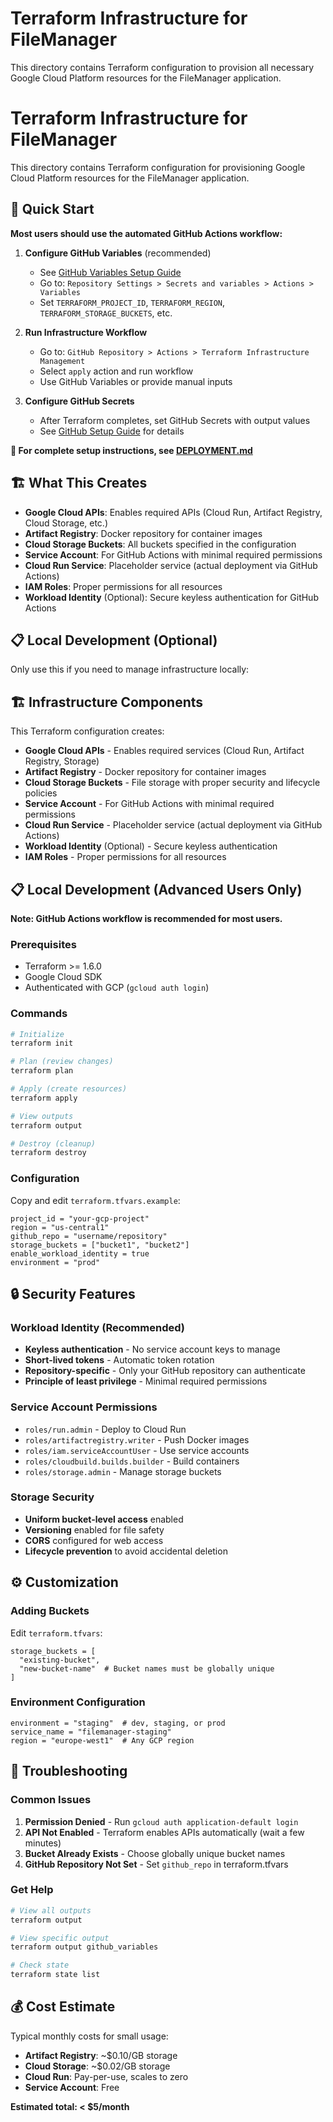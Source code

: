 # Terraform Infrastructure for FileManager

This directory contains Terraform configuration to provision all necessary Google Cloud Platform resources for the FileManager application.

# Terraform Infrastructure for FileManager

This directory contains Terraform configuration for provisioning Google Cloud Platform resources for the FileManager application.

## 🚀 Quick Start

**Most users should use the automated GitHub Actions workflow:**

1. **Configure GitHub Variables** (recommended)
   - See [GitHub Variables Setup Guide](../docs/GITHUB_VARIABLES_SETUP.md)
   - Go to: `Repository Settings > Secrets and variables > Actions > Variables`
   - Set `TERRAFORM_PROJECT_ID`, `TERRAFORM_REGION`, `TERRAFORM_STORAGE_BUCKETS`, etc.

2. **Run Infrastructure Workflow**
   - Go to: `GitHub Repository > Actions > Terraform Infrastructure Management`
   - Select `apply` action and run workflow
   - Use GitHub Variables or provide manual inputs

3. **Configure GitHub Secrets**
   - After Terraform completes, set GitHub Secrets with output values
   - See [GitHub Setup Guide](../docs/GITHUB_SETUP.md) for details

**📖 For complete setup instructions, see [DEPLOYMENT.md](../DEPLOYMENT.md)**

## 🏗️ What This Creates

- **Google Cloud APIs**: Enables required APIs (Cloud Run, Artifact Registry, Cloud Storage, etc.)
- **Artifact Registry**: Docker repository for container images
- **Cloud Storage Buckets**: All buckets specified in the configuration
- **Service Account**: For GitHub Actions with minimal required permissions
- **Cloud Run Service**: Placeholder service (actual deployment via GitHub Actions)
- **IAM Roles**: Proper permissions for all resources
- **Workload Identity** (Optional): Secure keyless authentication for GitHub Actions

## 📋 Local Development (Optional)

Only use this if you need to manage infrastructure locally:

## 🏗️ Infrastructure Components

This Terraform configuration creates:

- **Google Cloud APIs** - Enables required services (Cloud Run, Artifact Registry, Storage)
- **Artifact Registry** - Docker repository for container images  
- **Cloud Storage Buckets** - File storage with proper security and lifecycle policies
- **Service Account** - For GitHub Actions with minimal required permissions
- **Cloud Run Service** - Placeholder service (actual deployment via GitHub Actions)
- **Workload Identity** (Optional) - Secure keyless authentication
- **IAM Roles** - Proper permissions for all resources

## 📋 Local Development (Advanced Users Only)

**Note: GitHub Actions workflow is recommended for most users.**

### Prerequisites
- Terraform >= 1.6.0
- Google Cloud SDK
- Authenticated with GCP (`gcloud auth login`)

### Commands
```bash
# Initialize
terraform init

# Plan (review changes)
terraform plan

# Apply (create resources)
terraform apply

# View outputs
terraform output

# Destroy (cleanup)
terraform destroy
```

### Configuration
Copy and edit `terraform.tfvars.example`:
```hcl
project_id = "your-gcp-project"
region = "us-central1"
github_repo = "username/repository"
storage_buckets = ["bucket1", "bucket2"]
enable_workload_identity = true
environment = "prod"
```

## 🔒 Security Features

### Workload Identity (Recommended)
- **Keyless authentication** - No service account keys to manage
- **Short-lived tokens** - Automatic token rotation  
- **Repository-specific** - Only your GitHub repository can authenticate
- **Principle of least privilege** - Minimal required permissions

### Service Account Permissions
- `roles/run.admin` - Deploy to Cloud Run
- `roles/artifactregistry.writer` - Push Docker images
- `roles/iam.serviceAccountUser` - Use service accounts
- `roles/cloudbuild.builds.builder` - Build containers
- `roles/storage.admin` - Manage storage buckets

### Storage Security
- **Uniform bucket-level access** enabled
- **Versioning** enabled for file safety
- **CORS** configured for web access  
- **Lifecycle prevention** to avoid accidental deletion

## ⚙️ Customization

### Adding Buckets
Edit `terraform.tfvars`:
```hcl
storage_buckets = [
  "existing-bucket",
  "new-bucket-name"  # Bucket names must be globally unique
]
```

### Environment Configuration
```hcl
environment = "staging"  # dev, staging, or prod
service_name = "filemanager-staging"
region = "europe-west1"  # Any GCP region
```

## 🔧 Troubleshooting

### Common Issues
1. **Permission Denied** - Run `gcloud auth application-default login`
2. **API Not Enabled** - Terraform enables APIs automatically (wait a few minutes)
3. **Bucket Already Exists** - Choose globally unique bucket names
4. **GitHub Repository Not Set** - Set `github_repo` in terraform.tfvars

### Get Help
```bash
# View all outputs
terraform output

# View specific output
terraform output github_variables

# Check state
terraform state list
```

## 💰 Cost Estimate

Typical monthly costs for small usage:
- **Artifact Registry**: ~$0.10/GB storage
- **Cloud Storage**: ~$0.02/GB storage
- **Cloud Run**: Pay-per-use, scales to zero
- **Service Account**: Free

**Estimated total: < $5/month**
